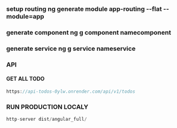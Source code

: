 ### setup routing ng generate module app-routing --flat --module=app

### generate component ng g component namecomponent

### generate service ng g service nameservice

### API

#### GET ALL TODO

```js
https://api-todos-0ylw.onrender.com/api/v1/todos
```

### RUN PRODUCTION LOCALY

```js
http-server dist/angular_full/

```
